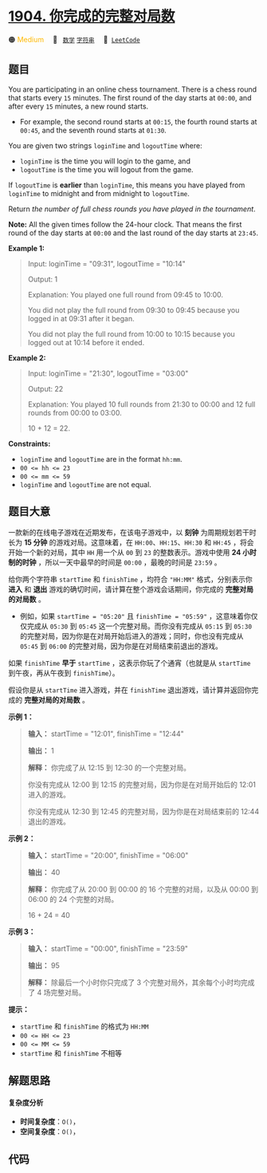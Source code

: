 # [1904. 你完成的完整对局数](https://leetcode.com/problems/the-number-of-full-rounds-you-have-played)

🟠 <font color=#ffb800>Medium</font>&emsp; 🔖&ensp; [`数学`](/leetcode-js/outline/tag/math.md) [`字符串`](/leetcode-js/outline/tag/string.md)&emsp; 🔗&ensp;[`LeetCode`](https://leetcode.com/problems/the-number-of-full-rounds-you-have-played)

## 题目

You are participating in an online chess tournament. There is a chess round
that starts every `15` minutes. The first round of the day starts at `00:00`,
and after every `15` minutes, a new round starts.

  * For example, the second round starts at `00:15`, the fourth round starts at `00:45`, and the seventh round starts at `01:30`.

You are given two strings `loginTime` and `logoutTime` where:

  * `loginTime` is the time you will login to the game, and
  * `logoutTime` is the time you will logout from the game.

If `logoutTime` is **earlier** than `loginTime`, this means you have played
from `loginTime` to midnight and from midnight to `logoutTime`.

Return _the number of full chess rounds you have played in the tournament_.

**Note:**  All the given times follow the 24-hour clock. That means the first
round of the day starts at `00:00` and the last round of the day starts at
`23:45`.



**Example 1:**

> Input: loginTime = "09:31", logoutTime = "10:14"
> 
> Output: 1
> 
> Explanation: You played one full round from 09:45 to 10:00.
> 
> You did not play the full round from 09:30 to 09:45 because you logged in at 09:31 after it began.
> 
> You did not play the full round from 10:00 to 10:15 because you logged out at 10:14 before it ended.

**Example 2:**

> Input: loginTime = "21:30", logoutTime = "03:00"
> 
> Output: 22
> 
> Explanation: You played 10 full rounds from 21:30 to 00:00 and 12 full rounds from 00:00 to 03:00.
> 
> 10 + 12 = 22.

**Constraints:**

  * `loginTime` and `logoutTime` are in the format `hh:mm`.
  * `00 <= hh <= 23`
  * `00 <= mm <= 59`
  * `loginTime` and `logoutTime` are not equal.


## 题目大意

一款新的在线电子游戏在近期发布，在该电子游戏中，以 **刻钟** 为周期规划若干时长为 **15 分钟** 的游戏对局。这意味着，在
`HH:00`、`HH:15`、`HH:30` 和 `HH:45` ，将会开始一个新的对局，其中 `HH` 用一个从 `00` 到 `23`
的整数表示。游戏中使用 **24 小时制的时钟** ，所以一天中最早的时间是 `00:00` ，最晚的时间是 `23:59` 。

给你两个字符串 `startTime` 和 `finishTime` ，均符合 `"HH:MM"` 格式，分别表示你 **进入** 和 **退出**
游戏的确切时间，请计算在整个游戏会话期间，你完成的 **完整对局的对局数** 。

  * 例如，如果 `startTime = "05:20"` 且 `finishTime = "05:59"` ，这意味着你仅仅完成从 `05:30` 到 `05:45` 这一个完整对局。而你没有完成从 `05:15` 到 `05:30` 的完整对局，因为你是在对局开始后进入的游戏；同时，你也没有完成从 `05:45` 到 `06:00` 的完整对局，因为你是在对局结束前退出的游戏。

如果 `finishTime` **早于** `startTime` ，这表示你玩了个通宵（也就是从 `startTime` 到午夜，再从午夜到
`finishTime`）。

假设你是从 `startTime` 进入游戏，并在 `finishTime` 退出游戏，请计算并返回你完成的 **完整对局的对局数** 。

**示例 1：**

> 
> 
> 
> 
> 
> **输入：** startTime = "12:01", finishTime = "12:44"
> 
> **输出：** 1
> 
> **解释：** 你完成了从 12:15 到 12:30 的一个完整对局。
> 
> 你没有完成从 12:00 到 12:15 的完整对局，因为你是在对局开始后的 12:01 进入的游戏。
> 
> 你没有完成从 12:30 到 12:45 的完整对局，因为你是在对局结束前的 12:44 退出的游戏。
> 
> 

**示例 2：**

> 
> 
> 
> 
> 
> **输入：** startTime = "20:00", finishTime = "06:00"
> 
> **输出：** 40
> 
> **解释：** 你完成了从 20:00 到 00:00 的 16 个完整的对局，以及从 00:00 到 06:00 的 24 个完整的对局。
> 
> 16 + 24 = 40
> 
> 

**示例 3：**

> 
> 
> 
> 
> 
> **输入：** startTime = "00:00", finishTime = "23:59"
> 
> **输出：** 95
> 
> **解释：** 除最后一个小时你只完成了 3 个完整对局外，其余每个小时均完成了 4 场完整对局。
> 
> 

**提示：**

  * `startTime` 和 `finishTime` 的格式为 `HH:MM`
  * `00 <= HH <= 23`
  * `00 <= MM <= 59`
  * `startTime` 和 `finishTime` 不相等


## 解题思路

#### 复杂度分析

- **时间复杂度**：`O()`，
- **空间复杂度**：`O()`，

## 代码

```javascript

```